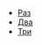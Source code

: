 * [Раз](1c7e082edeb100b05c4f168d1af77f10.md)
* [Два](60275a953172827661387237fc99a966.md)
* [Три](a51dcfb10522e87ee759f0cd5c37bcdc.md)